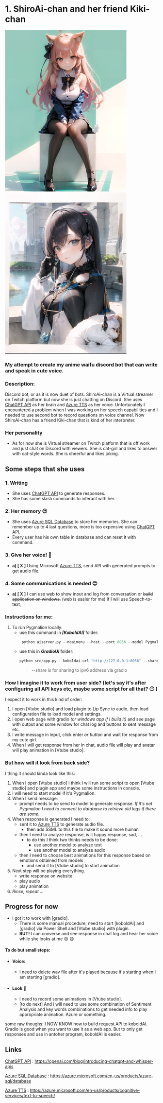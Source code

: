 # 1. ShiroAi-chan and her friend Kiki-chan

![Screenshot](pictures/shiro_chan.png)
![Screenshot](pictures/kiki_chan.png)
### My attempt to create my anime waifu discord bot that can write and speak in cute voice.

### Description:
Discord bot, or as it is now duet of bots. ShiroAi-chan is a Virtual streamer on Twitch platform but now she is just chatting on Discord. She uses [ChatGPT API] as her brain and [Azure TTS] as her voice. Unfortunately I encountered a problem when I was working on her speech capabilities and I needed to use second bot to record questions on voice channel. Now ShiroAi-chan has a friend Kiki-chan that is kind of her interpreter.

### Her personality
* As for now she is Virtual streamer on Twitch platform that is off work and just chat on Discord with viewers. She is cat-girl and likes to answer with cat-style words. She is cheerful and likes joking.
  
## Some steps that she uses
### 1. Writing
* She uses [ChatGPT API] to generate responses.
* She has some slash commands to interact with her.


### 2. Her memory :heart_eyes:
* She uses [Azure SQL Database] to store her memories. She can remember up to 4 last questions, more is too expensive using [ChatGPT API].
* Every user has his own table in database and can reset it with command.


### 3. Give her voice! :microphone:
* **a) [ X ]** Using Microsoft [Azure TTS], send API with generated prompts to get audio file.


### 4. Some communications is needed :blush:
* **a) [ X ]** I can use web to show input and log from conversation or ~~build application on windows.~~ (web is easier for me) If I will use Speech-to-text, 



### Instructions for me:
1. To run Pygmalion locally: 
   * use this command in ***[KoboldAI]*** folder: 
     ```python
      python aiserver.py --noaimenu --host --port 8056 --model PygmalionAI/pygmalion-2.7B --revision main --nobreakmodel --lowmem
     ```
   * use this in ***GradioUI*** folder:
     ```python
     python src/app.py --koboldai-url "http://127.0.0.1:8056" --share 
     ```
     > --share is for sharing to ipv6 address via gradio


### How I imagine it to work from user side? (let's say it's after configuring all API keys etc, maybe some script for all that? :no_mouth: )
I expect it to work in this kind of order:
1. I open [Vtube studio] and load plugin to Lip Sync to audio, then load configuration file to load model and settings.
2. I open web page with gradio *(or windows app if I build it)* and see page with output and some window for chat log and buttons to sent message etc.
3. I write message in input, click enter *or button* and wait for response from my cute girl.
4. When I will get response from her in chat, audio file will play and avatar will play animation in [Vtube studio].

### But how will it look from back side?
I thing it should kinda look like this:
1. When I open [Vtube studio] I think I will run some script to open [Vtube studio] and plugin app and maybe some instructions in console.
2. I will need to start model if it's Pygmalion.
3. When I send message:
    *  prompt needs to be send to model to generate response. *If it's not Pygmalion I need to connect to database to retrieve old logs if there are some*.
4. When response is generated I need to:
    * sent it to [Azure TTS] to generate audio file.
      * then add SSML to this file to make it sound more human
    * then I need to analyze response, is it happy response, sad, ...
      * to do this I think two thinks needs to be done:
        * use another model to analyze text
        * use another model to analyze audio
    * then I need to choose best animations for this response based on emotions obtained from models
      * and send it to [Vtube studio] to start animation
5. Next step will be playing everything.
    * write response on website
    * play audio
    * play animation 
6. *Rinse, repeat ...*

## Progress for now
* I got it to work with [gradio]. 
  * There is some manual procedure, need to start [koboldAI] and [gradio] via Power Shell and [Vtube studio] with plugin.
  * **BUT!** I can converse and see response in chat log and hear her voice while she looks at me  :blush: :smile:

#### To do but small steps:
* #### Voice:
  * I need to delete wav file after it's played because it's starting when I am starting [gradio].
* #### Look :star_struck:
  * I need to record some animations in [Vtube studio].
  * [to do next] And i will need to use some combination of Sentiment Analysis and key words combinations to get needed info to play appropriate animation. Azure or something.


some raw thoughs: I NOW KNOW how to build request APi to koboldAI. Gradio is good when you want to use it as a web app. But to only get responses and use in antoher program, koboldAI is easier.

## Links 

[ChatGPT API] : https://openai.com/blog/introducing-chatgpt-and-whisper-apis

[Azure SQL Database] : https://azure.microsoft.com/en-us/products/azure-sql/database

[Azure TTS] : https://azure.microsoft.com/en-us/products/cognitive-services/text-to-speech/



[Azure SQL Database]: https://azure.microsoft.com/en-us/products/azure-sql/database
[ChatGPT API]: https://openai.com/blog/introducing-chatgpt-and-whisper-apis
[Azure TTS]: https://azure.microsoft.com/en-us/products/cognitive-services/text-to-speech/

